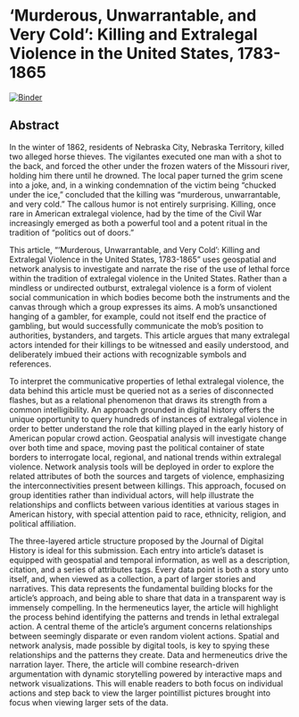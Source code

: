 # ‘Murderous, Unwarrantable, and Very Cold’: Killing and Extralegal Violence in the United States, 1783-1865

[![Binder](https://mybinder.org/badge_logo.svg)](https://mybinder.org/v2/gh/jdh-observer/jdh002-8pGzPyTDKBjR/main?filepath=JDH_Article.ipynb)

## Abstract

In the winter of 1862, residents of Nebraska City, Nebraska Territory, killed two alleged horse thieves. The vigilantes executed one man with a shot to the back, and forced the other under the frozen waters of the Missouri river, holding him there until he drowned. The local paper turned the grim scene into a joke, and, in a winking condemnation of the victim being “chucked under the ice,” concluded that the killing was “murderous, unwarrantable, and very cold.” The callous humor is not entirely surprising. Killing, once rare in American extralegal violence, had by the time of the Civil War increasingly emerged as both a powerful tool and a potent ritual in the tradition of “politics out of doors.”

This article, “‘Murderous, Unwarrantable, and Very Cold’: Killing and Extralegal Violence in the United States, 1783-1865” uses geospatial and network analysis to investigate and narrate the rise of the use of lethal force within the tradition of extralegal violence in the United States. Rather than a mindless or undirected outburst, extralegal violence is a form of violent social communication in which bodies become both the instruments and the canvas through which a group expresses its aims. A mob’s unsanctioned hanging of a gambler, for example, could not itself end the practice of gambling, but would successfully communicate the mob’s position to authorities, bystanders, and targets. This article argues that many extralegal actors intended for their killings to be witnessed and easily understood, and deliberately imbued their actions with recognizable symbols and references. 

To interpret the communicative properties of lethal extralegal violence, the data behind this article must be queried not as a series of disconnected flashes, but as a relational phenomenon that draws its strength from a common intelligibility. An approach grounded in digital history offers the unique opportunity to query hundreds of instances of extralegal violence in order to better understand the role that killing played in the early history of American popular crowd action. Geospatial analysis will investigate change over both time and space, moving past the political container of state borders to interrogate local, regional, and national trends within extralegal violence. Network analysis tools will be deployed in order to explore the related attributes of both the sources and targets of violence, emphasizing the interconnectivities present between killings. This approach, focused on group identities rather than individual actors, will help illustrate the relationships and conflicts between various identities at various stages in American history, with special attention paid to race, ethnicity, religion, and political affiliation.

The three-layered article structure proposed by the Journal of Digital History is ideal for this submission. Each entry into article’s dataset is equipped with geospatial and temporal information, as well as a description, citation, and a series of attributes tags. Every data point is both a story unto itself, and, when viewed as a collection, a part of larger stories and narratives. This data represents the fundamental building blocks for the article’s approach, and being able to share that data in a transparent way is immensely compelling. In the hermeneutics layer, the article will highlight the process behind identifying the patterns and trends in lethal extralegal action. A central theme of the article’s argument concerns relationships between seemingly disparate or even random violent actions. Spatial and network analysis, made possible by digital tools, is key to spying these relationships and the patterns they create. Data and hermeneutics drive the narration layer. There, the article will combine research-driven argumentation with dynamic storytelling powered by interactive maps and network visualizations. This will enable readers to both focus on individual actions and step back to view the larger pointillist pictures brought into focus when viewing larger sets of the data. 
